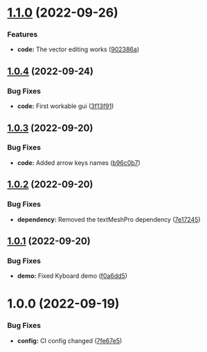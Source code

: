 # [1.1.0](https://github.com/hww/XiKeyboard/compare/v1.0.4...v1.1.0) (2022-09-26)


### Features

* **code:** The vector editing works ([902386a](https://github.com/hww/XiKeyboard/commit/902386a55df62e3df18fee131cf618be6adc220e))

## [1.0.4](https://github.com/hww/XiKeyboard/compare/v1.0.3...v1.0.4) (2022-09-24)


### Bug Fixes

* **code:** First workable gui ([3f13f91](https://github.com/hww/XiKeyboard/commit/3f13f91b195fc3b59878dfef81200bb3414b7e81))

## [1.0.3](https://github.com/hww/XiKeyboard/compare/v1.0.2...v1.0.3) (2022-09-20)


### Bug Fixes

* **code:** Added arrow keys names ([b96c0b7](https://github.com/hww/XiKeyboard/commit/b96c0b7b21f0752a19ce954e0b55482a5a90879a))

## [1.0.2](https://github.com/hww/XiKeyboard/compare/v1.0.1...v1.0.2) (2022-09-20)


### Bug Fixes

* **dependency:** Removed the textMeshPro dependency ([7e17245](https://github.com/hww/XiKeyboard/commit/7e17245e65d0903eff192fc1b54d456de7661132))

## [1.0.1](https://github.com/hww/XiKeyboard/compare/v1.0.0...v1.0.1) (2022-09-20)


### Bug Fixes

* **demo:** Fixed Kyboard demo ([f0a6dd5](https://github.com/hww/XiKeyboard/commit/f0a6dd5b03c659375eb465ad4b0943a94cd4237a))

# 1.0.0 (2022-09-19)


### Bug Fixes

* **config:** CI config changed ([7fe67e5](https://github.com/hww/XiKeyboard/commit/7fe67e544f55bee167c977a04915361153a1026b))
